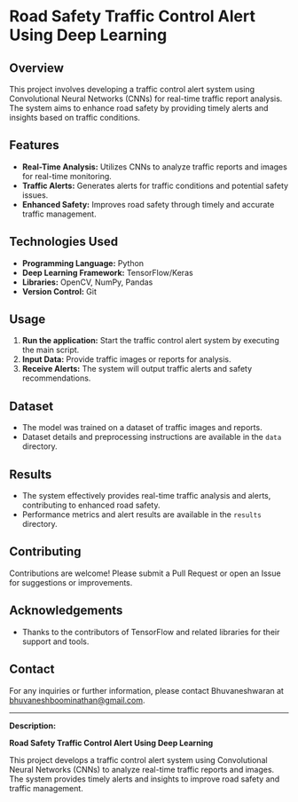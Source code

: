
# **Road Safety Traffic Control Alert Using Deep Learning**

## **Overview**

This project involves developing a traffic control alert system using Convolutional Neural Networks (CNNs) for real-time traffic report analysis. The system aims to enhance road safety by providing timely alerts and insights based on traffic conditions.

## **Features**

- **Real-Time Analysis:** Utilizes CNNs to analyze traffic reports and images for real-time monitoring.
- **Traffic Alerts:** Generates alerts for traffic conditions and potential safety issues.
- **Enhanced Safety:** Improves road safety through timely and accurate traffic management.

## **Technologies Used**

- **Programming Language:** Python
- **Deep Learning Framework:** TensorFlow/Keras
- **Libraries:** OpenCV, NumPy, Pandas
- **Version Control:** Git

## **Usage**

1. **Run the application:** Start the traffic control alert system by executing the main script.
2. **Input Data:** Provide traffic images or reports for analysis.
3. **Receive Alerts:** The system will output traffic alerts and safety recommendations.

## **Dataset**

- The model was trained on a dataset of traffic images and reports.
- Dataset details and preprocessing instructions are available in the `data` directory.

## **Results**

- The system effectively provides real-time traffic analysis and alerts, contributing to enhanced road safety.
- Performance metrics and alert results are available in the `results` directory.

## **Contributing**

Contributions are welcome! Please submit a Pull Request or open an Issue for suggestions or improvements.

## **Acknowledgements**

- Thanks to the contributors of TensorFlow and related libraries for their support and tools.

## **Contact**

For any inquiries or further information, please contact Bhuvaneshwaran at bhuvaneshboominathan@gmail.com.

---

**Description:**

**Road Safety Traffic Control Alert Using Deep Learning**

This project develops a traffic control alert system using Convolutional Neural Networks (CNNs) to analyze real-time traffic reports and images. The system provides timely alerts and insights to improve road safety and traffic management.
